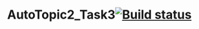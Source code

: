 # AutoTopic2_Task3[![Build status](https://ci.appveyor.com/api/projects/status/qiuiw21cd6f8896d?svg=true)](https://ci.appveyor.com/project/annakainova/autotopic2-task3)
